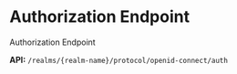# Authorization Endpoint

Authorization Endpoint

__API:__ `/realms/{realm-name}/protocol/openid-connect/auth`
